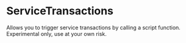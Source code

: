 # ServiceTransactions
Allows you to trigger service transactions by calling a script function. Experimental only, use at your own risk.